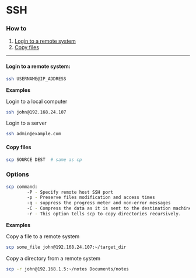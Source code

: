 # SSH

### How to

1. [Login to a remote system](#login)
2. [Copy files](#copy)

-----

<a name="login" />

#### Login to a remote system:

```sh
ssh USERNAME@IP_ADDRESS
```

**Examples**

Login to a local computer

```sh
ssh john@192.168.24.107
```


Login to a server

```sh
ssh admin@example.com
```

<a name="copy" />

#### Copy files

```sh
scp SOURCE DEST  # same as cp
```

### Options

```sh
scp command:
        -P - Specify remote host SSH port
        -p - Preserve files modification and access times
        -q - suppress the progress meter and non-error messages
        -C - Compress the data as it is sent to the destination machine
        -r - This option tells scp to copy directories recursively.
```

**Examples**

Copy a file to a remote system

```sh
scp some_file john@192.168.24.107:~/target_dir
```

Copy a directory from a remote system

```sh
scp -r john@192.168.1.5:~/notes Documents/notes
```
